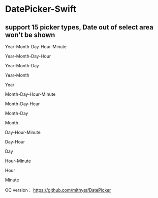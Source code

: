 # DatePicker-Swift

## support 15 picker types, Date out of select area won't be shown

Year-Month-Day-Hour-Minute

Year-Month-Day-Hour

Year-Month-Day

Year-Month

Year

Month-Day-Hour-Minute

Month-Day-Hour

Month-Day

Month

Day-Hour-Minute

Day-Hour

Day

Hour-Minute

Hour

Minute

OC version：
https://github.com/mithyer/DatePicker

